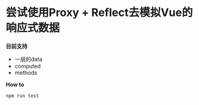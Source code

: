 <h1>尝试使用Proxy + Reflect去模拟Vue的响应式数据</h1>

<b>目前支持</b>
<ul>
  <li>一层的data</li>
  <li>computed</li>
  <li>methods</li>
</ul>

<b>How to</b>

```javascript
npm run test
```
